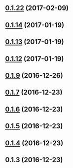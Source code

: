 <a name="0.1.22"></a>
## [0.1.22](https://github.com/Pearson-Higher-Ed/compare/v0.1.14...v0.1.22) (2017-02-09)



<a name="0.1.14"></a>
## [0.1.14](https://github.com/Pearson-Higher-Ed/compare/v0.1.13...v0.1.14) (2017-01-19)



<a name="0.1.13"></a>
## [0.1.13](https://github.com/Pearson-Higher-Ed/compare/v0.1.12...v0.1.13) (2017-01-19)



<a name="0.1.12"></a>
## [0.1.12](https://github.com/Pearson-Higher-Ed/compare/v0.1.9...v0.1.12) (2017-01-19)



<a name="0.1.9"></a>
## [0.1.9](https://github.com/Pearson-Higher-Ed/compare/v0.1.7...v0.1.9) (2016-12-26)



<a name="0.1.7"></a>
## [0.1.7](https://github.com/Pearson-Higher-Ed/compare/v0.1.6...v0.1.7) (2016-12-23)



<a name="0.1.6"></a>
## [0.1.6](https://github.com/Pearson-Higher-Ed/compare/v0.1.5...v0.1.6) (2016-12-23)



<a name="0.1.5"></a>
## [0.1.5](https://github.com/Pearson-Higher-Ed/compare/v0.1.4...v0.1.5) (2016-12-23)



<a name="0.1.4"></a>
## [0.1.4](https://github.com/Pearson-Higher-Ed/compare/v0.1.3...v0.1.4) (2016-12-23)



<a name="0.1.3"></a>
## 0.1.3 (2016-12-23)



